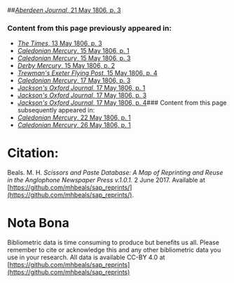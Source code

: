 ##[*Aberdeen Journal*, 21 May 1806, p. 3](https://mhbeals.github.io/sap_html/Aberdeen-Journal/Aberdeen-Journal-21-May-1806-p-3)

### Content from this page previously appeared in:
+ [*The Times*, 13 May 1806, p. 3](https://mhbeals.github.io/sap_html/The-Times/The-Times-13-May-1806-p-3)
+ [*Caledonian Mercury*, 15 May 1806, p. 1](https://mhbeals.github.io/sap_html/Caledonian-Mercury/Caledonian-Mercury-15-May-1806-p-1)
+ [*Caledonian Mercury*, 15 May 1806, p. 3](https://mhbeals.github.io/sap_html/Caledonian-Mercury/Caledonian-Mercury-15-May-1806-p-3)
+ [*Derby Mercury*, 15 May 1806, p. 2](https://mhbeals.github.io/sap_html/Derby-Mercury/Derby-Mercury-15-May-1806-p-2)
+ [*Trewman's Exeter Flying Post*, 15 May 1806, p. 4](https://mhbeals.github.io/sap_html/Trewman's-Exeter-Flying-Post/Trewman's-Exeter-Flying-Post-15-May-1806-p-4)
+ [*Caledonian Mercury*, 17 May 1806, p. 3](https://mhbeals.github.io/sap_html/Caledonian-Mercury/Caledonian-Mercury-17-May-1806-p-3)
+ [*Jackson's Oxford Journal*, 17 May 1806, p. 1](https://mhbeals.github.io/sap_html/Jackson's-Oxford-Journal/Jackson's-Oxford-Journal-17-May-1806-p-1)
+ [*Jackson's Oxford Journal*, 17 May 1806, p. 3](https://mhbeals.github.io/sap_html/Jackson's-Oxford-Journal/Jackson's-Oxford-Journal-17-May-1806-p-3)
+ [*Jackson's Oxford Journal*, 17 May 1806, p. 4](https://mhbeals.github.io/sap_html/Jackson's-Oxford-Journal/Jackson's-Oxford-Journal-17-May-1806-p-4)### Content from this page subsequently appeared in:
+ [*Caledonian Mercury*, 22 May 1806, p. 1](https://mhbeals.github.io/sap_html/Caledonian-Mercury/Caledonian-Mercury-22-May-1806-p-1)
+ [*Caledonian Mercury*, 26 May 1806, p. 1](https://mhbeals.github.io/sap_html/Caledonian-Mercury/Caledonian-Mercury-26-May-1806-p-1)
                    
# Citation: 

Beals. M. H. *Scissors and Paste Database: A Map of Reprinting and Reuse in the Anglophone Newspaper Press v.1.0.1.* 2 June 2017. Available at [https://github.com/mhbeals/sap_reprints/](https://github.com/mhbeals/sap_reprints/). 
                    
# Nota Bona

Bibliometric data is time consuming to produce but benefits us all. Please remember to cite or acknowledge this and any other bibliometric data you use in your research. All data is available CC-BY 4.0 at [https://github.com/mhbeals/sap_reprints](https://github.com/mhbeals/sap_reprints)